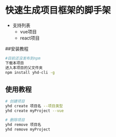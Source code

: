 # 快速生成项目框架的脚手架

+ 支持列表
    + vue项目
    + react项目
    
##安装教程
```bash
#目前还没发布到npm
下载本项目
进入本项目的父文件夹
npm install yhd-cli -g
```

## 使用教程

``` bash
# 创建项目
yhd create 项目名 --项目类型
yhd create myProject --vue

# 删除项目
yhd remove 项目名
yhd remove myProject

```

